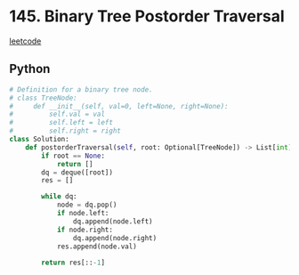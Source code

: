 # 145. Binary Tree Postorder Traversal
[leetcode](https://leetcode.com/problems/binary-tree-postorder-traversal/description/)

## Python
```python
# Definition for a binary tree node.
# class TreeNode:
#     def __init__(self, val=0, left=None, right=None):
#         self.val = val
#         self.left = left
#         self.right = right
class Solution:
    def postorderTraversal(self, root: Optional[TreeNode]) -> List[int]:
        if root == None:
            return []
        dq = deque([root])
        res = []

        while dq:
            node = dq.pop()
            if node.left:
                dq.append(node.left)
            if node.right:
                dq.append(node.right)
            res.append(node.val)
        
        return res[::-1]
```